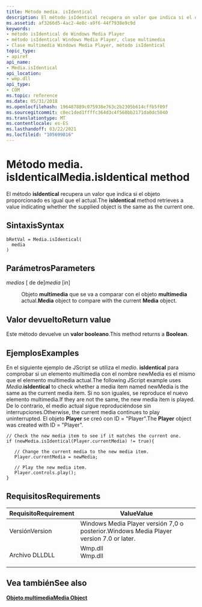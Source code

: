 ```yaml
---
title: Método media. isIdentical
description: El método isIdentical recupera un valor que indica si el objeto proporcionado es igual que el actual. | Método media. isIdentical
ms.assetid: af3266d5-4ac2-4e8c-a9f6-44f7938e9c9d
keywords:
- método isIdentical de Windows Media Player
- método isIdentical Windows Media Player, clase multimedia
- Clase multimedia Windows Media Player, método isIdentical
topic_type:
- apiref
api_name:
- Media.isIdentical
api_location:
- wmp.dll
api_type:
- COM
ms.topic: reference
ms.date: 05/31/2018
ms.openlocfilehash: 196487889c075938e763c2b2305b614cffb5f09f
ms.sourcegitcommit: c8ec1ded1ffffc364d3c4f560bb2171da0dc5040
ms.translationtype: MT
ms.contentlocale: es-ES
ms.lasthandoff: 03/22/2021
ms.locfileid: "105699816"
---
```

# <a name="mediaisidentical-method"></a><span data-ttu-id="9855a-107">Método media. isIdentical</span><span class="sxs-lookup"><span data-stu-id="9855a-107">Media.isIdentical method</span></span>

<span data-ttu-id="9855a-108">El método **isIdentical** recupera un valor que indica si el objeto proporcionado es igual que el actual.</span><span class="sxs-lookup"><span data-stu-id="9855a-108">The **isIdentical** method retrieves a value indicating whether the supplied object is the same as the current one.</span></span>

## <a name="syntax"></a><span data-ttu-id="9855a-109">Sintaxis</span><span class="sxs-lookup"><span data-stu-id="9855a-109">Syntax</span></span>


```JScript
bRetVal = Media.isIdentical(
  media
)
```



## <a name="parameters"></a><span data-ttu-id="9855a-110">Parámetros</span><span class="sxs-lookup"><span data-stu-id="9855a-110">Parameters</span></span>

<dl> <dt>

<span data-ttu-id="9855a-111">*medios* \[ de de\]</span><span class="sxs-lookup"><span data-stu-id="9855a-111">*media* \[in\]</span></span>
</dt> <dd>

<span data-ttu-id="9855a-112">Objeto **multimedia** que se va a comparar con el objeto **multimedia** actual.</span><span class="sxs-lookup"><span data-stu-id="9855a-112">**Media** object to compare with the current **Media** object.</span></span>

</dd> </dl>

## <a name="return-value"></a><span data-ttu-id="9855a-113">Valor devuelto</span><span class="sxs-lookup"><span data-stu-id="9855a-113">Return value</span></span>

<span data-ttu-id="9855a-114">Este método devuelve un **valor booleano**.</span><span class="sxs-lookup"><span data-stu-id="9855a-114">This method returns a **Boolean**.</span></span>

## <a name="examples"></a><span data-ttu-id="9855a-115">Ejemplos</span><span class="sxs-lookup"><span data-stu-id="9855a-115">Examples</span></span>

<span data-ttu-id="9855a-116">En el siguiente ejemplo de JScript se utiliza el *medio*. **isIdentical** para comprobar si un elemento multimedia con el nombre newMedia es el mismo que el elemento multimedia actual.</span><span class="sxs-lookup"><span data-stu-id="9855a-116">The following JScript example uses *Media*.**isIdentical** to check whether a media item named newMedia is the same as the current media item.</span></span> <span data-ttu-id="9855a-117">Si no son iguales, se reproduce el nuevo elemento multimedia.</span><span class="sxs-lookup"><span data-stu-id="9855a-117">If they are not the same, the new media item is played.</span></span> <span data-ttu-id="9855a-118">De lo contrario, el medio actual sigue reproduciéndose sin interrupciones.</span><span class="sxs-lookup"><span data-stu-id="9855a-118">Otherwise, the current media continues to play uninterrupted.</span></span> <span data-ttu-id="9855a-119">El objeto **Player** se creó con ID = "Player".</span><span class="sxs-lookup"><span data-stu-id="9855a-119">The **Player** object was created with ID = "Player".</span></span>


```JScript
// Check the new media item to see if it matches the current one.
if (newMedia.isIdentical(Player.currentMedia) != true){

   // Change the current media to the new media item.
   Player.currentMedia = newMedia;

   // Play the new media item.
   Player.controls.play();
}

```



## <a name="requirements"></a><span data-ttu-id="9855a-120">Requisitos</span><span class="sxs-lookup"><span data-stu-id="9855a-120">Requirements</span></span>



| <span data-ttu-id="9855a-121">Requisito</span><span class="sxs-lookup"><span data-stu-id="9855a-121">Requirement</span></span> | <span data-ttu-id="9855a-122">Value</span><span class="sxs-lookup"><span data-stu-id="9855a-122">Value</span></span> |
|--------------------|------------------------------------------------------------------------------------|
| <span data-ttu-id="9855a-123">Versión</span><span class="sxs-lookup"><span data-stu-id="9855a-123">Version</span></span><br/> | <span data-ttu-id="9855a-124">Windows Media Player versión 7,0 o posterior.</span><span class="sxs-lookup"><span data-stu-id="9855a-124">Windows Media Player version 7.0 or later.</span></span><br/>                              |
| <span data-ttu-id="9855a-125">Archivo DLL</span><span class="sxs-lookup"><span data-stu-id="9855a-125">DLL</span></span><br/>     | <dl> <span data-ttu-id="9855a-126"><dt>Wmp.dll</dt></span><span class="sxs-lookup"><span data-stu-id="9855a-126"><dt>Wmp.dll</dt></span></span> </dl> |



## <a name="see-also"></a><span data-ttu-id="9855a-127">Vea también</span><span class="sxs-lookup"><span data-stu-id="9855a-127">See also</span></span>

<dl> <dt>

[<span data-ttu-id="9855a-128">**Objeto multimedia**</span><span class="sxs-lookup"><span data-stu-id="9855a-128">**Media Object**</span></span>](media-object.md)
</dt> </dl>

 

 





